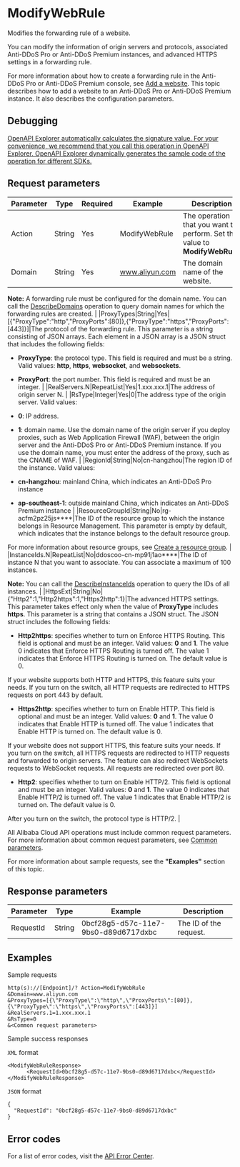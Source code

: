 # ModifyWebRule

Modifies the forwarding rule of a website.

You can modify the information of origin servers and protocols, associated Anti-DDoS Pro or Anti-DDoS Premium instances, and advanced HTTPS settings in a forwarding rule.

For more information about how to create a forwarding rule in the Anti-DDoS Pro or Anti-DDoS Premium console, see [Add a website](~~143347~~). This topic describes how to add a website to an Anti-DDoS Pro or Anti-DDoS Premium instance. It also describes the configuration parameters.

## Debugging

[OpenAPI Explorer automatically calculates the signature value. For your convenience, we recommend that you call this operation in OpenAPI Explorer. OpenAPI Explorer dynamically generates the sample code of the operation for different SDKs.](https://api.aliyun.com/#product=ddoscoo&api=ModifyWebRule&type=RPC&version=2020-01-01)

## Request parameters

|Parameter|Type|Required|Example|Description|
|---------|----|--------|-------|-----------|
|Action|String|Yes|ModifyWebRule|The operation that you want to perform. Set the value to **ModifyWebRule**. |
|Domain|String|Yes|www.aliyun.com|The domain name of the website.

 **Note:** A forwarding rule must be configured for the domain name. You can call the [DescribeDomains](~~91724~~) operation to query domain names for which the forwarding rules are created. |
|ProxyTypes|String|Yes|\[\{"ProxyType":"http","ProxyPorts":\[80\]\},\{"ProxyType":"https","ProxyPorts":\[443\]\}\]|The protocol of the forwarding rule. This parameter is a string consisting of JSON arrays. Each element in a JSON array is a JSON struct that includes the following fields:

 -   **ProxyType**: the protocol type. This field is required and must be a string. Valid values: **http**, **https**, **websocket**, and **websockets**.
-   **ProxyPort**: the port number. This field is required and must be an integer. |
|RealServers.N|RepeatList|Yes|1.xxx.xxx.1|The address of origin server N. |
|RsType|Integer|Yes|0|The address type of the origin server. Valid values:

 -   **0**: IP address.
-   **1**: domain name. Use the domain name of the origin server if you deploy proxies, such as Web Application Firewall \(WAF\), between the origin server and the Anti-DDoS Pro or Anti-DDoS Premium instance. If you use the domain name, you must enter the address of the proxy, such as the CNAME of WAF. |
|RegionId|String|No|cn-hangzhou|The region ID of the instance. Valid values:

 -   **cn-hangzhou**: mainland China, which indicates an Anti-DDoS Pro instance
-   **ap-southeast-1**: outside mainland China, which indicates an Anti-DDoS Premium instance |
|ResourceGroupId|String|No|rg-acfm2pz25js\*\*\*\*|The ID of the resource group to which the instance belongs in Resource Management. This parameter is empty by default, which indicates that the instance belongs to the default resource group.

 For more information about resource groups, see [Create a resource group](~~94485~~). |
|InstanceIds.N|RepeatList|No|ddoscoo-cn-mp91j1ao\*\*\*\*|The ID of instance N that you want to associate. You can associate a maximum of 100 instances.

 **Note:** You can call the [DescribeInstanceIds](~~157459~~) operation to query the IDs of all instances. |
|HttpsExt|String|No|\{"Http2":1,"Http2https":1,"Https2http":1\}|The advanced HTTPS settings. This parameter takes effect only when the value of **ProxyType** includes **https**. This parameter is a string that contains a JSON struct. The JSON struct includes the following fields:

 -   **Http2https**: specifies whether to turn on Enforce HTTPS Routing. This field is optional and must be an integer. Valid values: **0** and **1**. The value 0 indicates that Enforce HTTPS Routing is turned off. The value 1 indicates that Enforce HTTPS Routing is turned on. The default value is 0.

If your website supports both HTTP and HTTPS, this feature suits your needs. If you turn on the switch, all HTTP requests are redirected to HTTPS requests on port 443 by default.

-   **Https2http**: specifies whether to turn on Enable HTTP. This field is optional and must be an integer. Valid values: **0** and **1**. The value 0 indicates that Enable HTTP is turned off. The value 1 indicates that Enable HTTP is turned on. The default value is 0.

If your website does not support HTTPS, this feature suits your needs. If you turn on the switch, all HTTPS requests are redirected to HTTP requests and forwarded to origin servers. The feature can also redirect WebSockets requests to WebSocket requests. All requests are redirected over port 80.

-   **Http2**: specifies whether to turn on Enable HTTP/2. This field is optional and must be an integer. Valid values: **0** and **1**. The value 0 indicates that Enable HTTP/2 is turned off. The value 1 indicates that Enable HTTP/2 is turned on. The default value is 0.

After you turn on the switch, the protocol type is HTTP/2. |

All Alibaba Cloud API operations must include common request parameters. For more information about common request parameters, see [Common parameters](~~157269~~).

For more information about sample requests, see the **"Examples"** section of this topic.

## Response parameters

|Parameter|Type|Example|Description|
|---------|----|-------|-----------|
|RequestId|String|0bcf28g5-d57c-11e7-9bs0-d89d6717dxbc|The ID of the request. |

## Examples

Sample requests

```
http(s)://[Endpoint]/? Action=ModifyWebRule
&Domain=www.aliyun.com
&ProxyTypes=[{\"ProxyType\":\"http\",\"ProxyPorts\":[80]},{\"ProxyType\":\"https\",\"ProxyPorts\":[443]}]
&RealServers.1=1.xxx.xxx.1
&RsType=0
&<Common request parameters>
```

Sample success responses

`XML` format

```
<ModifyWebRuleResponse>
	  <RequestId>0bcf28g5-d57c-11e7-9bs0-d89d6717dxbc</RequestId>
</ModifyWebRuleResponse>
```

`JSON` format

```
{
  "RequestId": "0bcf28g5-d57c-11e7-9bs0-d89d6717dxbc"
}
```

## Error codes

For a list of error codes, visit the [API Error Center](https://error-center.alibabacloud.com/status/product/ddoscoo).

